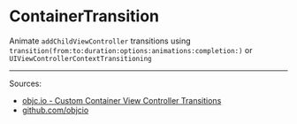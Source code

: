 # ContainerTransition

Animate `addChildViewController` transitions using `transition(from:to:duration:options:animations:completion:)` or `UIViewControllerContextTransitioning`

---

Sources:
- [objc.io - Custom Container View Controller Transitions](https://www.objc.io/issues/12-animations/custom-container-view-controller-transitions/)
- [github.com/objcio](https://github.com/objcio/issue-12-custom-container-transitions)
